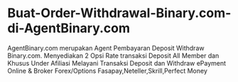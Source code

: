 # Buat-Order-Withdrawal-Binary.com-di-AgentBinary.com
AgentBinary.com merupakan Agent Pembayaran Deposit Withdraw Binary.com. Menyediakan 2 Opsi Rate transaksi Deposit All Member dan Khusus Under Afiliasi  Melayani Transaksi Deposit dan Withdraw ePayment Online &amp; Broker Forex/Options  Fasapay,Neteller,Skrill,Perfect Money
